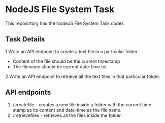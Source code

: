 # NodeJS File System Task

This reposirtory has the NodeJS File System Task codes

## Task Details

1.Write an API endpoint to create a text file in a particular folder   
- Content of the file should be the current timestamp   
- The filename should be current date-time.txt   

2.Write an API endpoint to retrieve all the text files in that particular folder.      

## API endpoints

1) /createfile - creates a new file inside a folder with the current time stamp as its content and date-time as the file name.
2) /retrievefiles - retrieves all the files inside the folder
